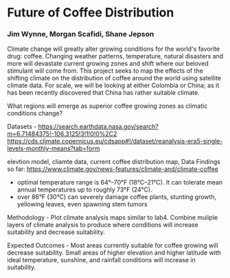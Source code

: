# Future of Coffee Distribution
### Jim Wynne, Morgan Scafidi, Shane Jepson

Climate change will greatly alter growing conditions for the world's favorite drug: coffee. Changing weather patterns, temperature, natural disasters and more will devastate current growing zones and shift where our beloved stimulant will come from. This project seeks to map the effects of the shifting climate on the distribution of coffee around the world using satellite climate data. For scale, we will be looking at either Colombia or China; as it has been recently discovered that China has rather suitable climate.

What regions will emerge as superior coffee growing zones as climatic conditions change? 

Datasets - https://search.earthdata.nasa.gov/search?m=6.71484375!-106.3125!3!1!0!0%2C2
https://cds.climate.copernicus.eu/cdsapp#!/dataset/reanalysis-era5-single-levels-monthly-means?tab=form



elevtion model, cliamte data, current coffee distribution map, 
Data Findings so far: 
https://www.climate.gov/news-features/climate-and/climate-coffee
- optimal temperature range is 64°–70°F (18°C–21°C). It can tolerate mean annual temperatures up to roughly 73°F (24°C).
- over 86°F (30°C) can severely damage coffee plants, stunting growth, yellowing leaves, even spawning stem tumors

Methodology - Plot climate analysis maps similar to lab4.  Combine muliple layers of climate analysis to produce where conditions will increase suitability and decrease suitability. 

Expected Outcomes - Most areas currently suitable for coffee growing will decrease suitability. Small areas of higher elevation and higher latitude with ideal temperature, sunshine, and rainfall conditions will increase in suitability. 


